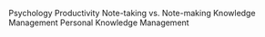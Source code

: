 Psychology
Productivity 
Note-taking vs. Note-making
Knowledge Management
Personal Knowledge Management